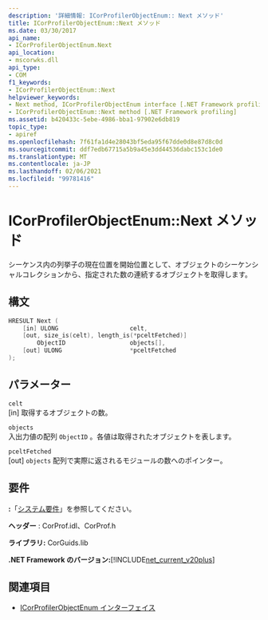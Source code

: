 ```yaml
---
description: '詳細情報: ICorProfilerObjectEnum:: Next メソッド'
title: ICorProfilerObjectEnum::Next メソッド
ms.date: 03/30/2017
api_name:
- ICorProfilerObjectEnum.Next
api_location:
- mscorwks.dll
api_type:
- COM
f1_keywords:
- ICorProfilerObjectEnum::Next
helpviewer_keywords:
- Next method, ICorProfilerObjectEnum interface [.NET Framework profiling]
- ICorProfilerObjectEnum::Next method [.NET Framework profiling]
ms.assetid: b420433c-5ebe-4986-bba1-97902e6db819
topic_type:
- apiref
ms.openlocfilehash: 7f61fa1d4e28043bf5eda95f67dde0d8e87d8c0d
ms.sourcegitcommit: ddf7edb67715a5b9a45e3dd44536dabc153c1de0
ms.translationtype: MT
ms.contentlocale: ja-JP
ms.lasthandoff: 02/06/2021
ms.locfileid: "99781416"
---
```

# <a name="icorprofilerobjectenumnext-method"></a>ICorProfilerObjectEnum::Next メソッド

シーケンス内の列挙子の現在位置を開始位置として、オブジェクトのシーケンシャルコレクションから、指定された数の連続するオブジェクトを取得します。  
  
## <a name="syntax"></a>構文  
  
```cpp  
HRESULT Next (  
    [in] ULONG                    celt,  
    [out, size_is(celt), length_is(*pceltFetched)]
        ObjectID                  objects[],  
    [out] ULONG                   *pceltFetched  
);  
```  
  
## <a name="parameters"></a>パラメーター  

 `celt`  
 [in] 取得するオブジェクトの数。  
  
 `objects`  
 入出力値の配列 `ObjectID` 。各値は取得されたオブジェクトを表します。  
  
 `pceltFetched`  
 [out] `objects` 配列で実際に返されるモジュールの数へのポインター。  
  
## <a name="requirements"></a>要件  

 **:**「[システム要件](../../get-started/system-requirements.md)」を参照してください。  
  
 **ヘッダー** : CorProf.idl、CorProf.h  
  
 **ライブラリ:** CorGuids.lib  
  
 **.NET Framework のバージョン:**[!INCLUDE[net_current_v20plus](../../../../includes/net-current-v20plus-md.md)]  
  
## <a name="see-also"></a>関連項目

- [ICorProfilerObjectEnum インターフェイス](icorprofilerobjectenum-interface.md)
